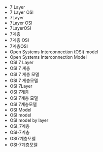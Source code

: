 ﻿- 7 Layer
- 7 Layer OSI 
- 7Layer
- 7Layer OSI 
- 7LayerOSI 
- 7계층
- 7계층 OSI 
- 7계층OSI 
- Open Systems Interconnection (OSI) model
- Open Systems Interconnection Model
- OSI 7 Layer
- OSI 7 계층
- OSI 7 계층 모델
- OSI 7 계층모델
- OSI 7Layer
- OSI 7계층
- OSI 7계층 모델
- OSI 7계층모델
- OSI Model
- OSI model
- OSI model by layer
- OSI_7계층
- OSI-7계층
- OSI7계층모델
- OSI-7계층모델

